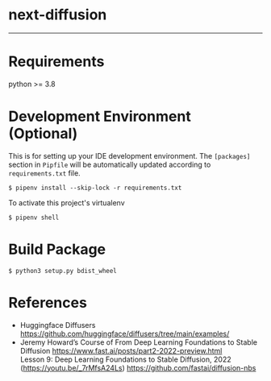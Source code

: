 # next-diffusion
---


# Requirements
python >= 3.8

# Development Environment (Optional)
This is for setting up your IDE development environment.
The `[packages]` section in `Pipfile` will be automatically updated according to `requirements.txt` file.
```
$ pipenv install --skip-lock -r requirements.txt 
```
To activate this project's virtualenv
```
$ pipenv shell
```

# Build Package
```
$ python3 setup.py bdist_wheel
```

# References
- Huggingface Diffusers 
    https://github.com/huggingface/diffusers/tree/main/examples/
- Jeremy Howard’s Course of From Deep Learning Foundations to Stable Diffusion
    https://www.fast.ai/posts/part2-2022-preview.html  
    Lesson 9: Deep Learning Foundations to Stable Diffusion, 2022 (https://youtu.be/_7rMfsA24Ls)
    https://github.com/fastai/diffusion-nbs


